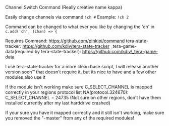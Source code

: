 Channel Switch Command (Really creative name kappa)

Easily change channels via command
`!ch #`
Example: `!ch 2`

Command can be changed to what ever you like by changing the 'ch' in `c.add('ch', (chan) => {`


Requires Command: https://github.com/pinkipi/command 
tera-state-tracker: https://github.com/kdiv/tera-state-tracker 
_tera-game-data(required by tera-state-tracker): https://github.com/kdiv/_tera-game-data 

I use tera-state-tracker for a more clean base script, I will release another version soon:tm: that doesn't require it, but its nice to have and a few other modules also use it

If the module isn't working make sure C_SELECT_CHANNEL is mapped correctly in your regions protocol list
NA(protocol.324670): C_SELECT_CHANNEL = 24735
(Not sure on other regions, don't have them installed currently after my last harddrive crashed)

If your sure you have it mapped correctly and it still isn't working, make sure you removed the "-master" from any of the required modules!
